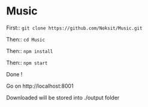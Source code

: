 # Music
First:: 
`git clone https://github.com/Noksit/Music.git`

Then:: 
`cd Music`

Then:: 
`npm install`

Then:: 
`npm start`

Done !

Go on http://localhost:8001

Downloaded will be stored into ./output folder
